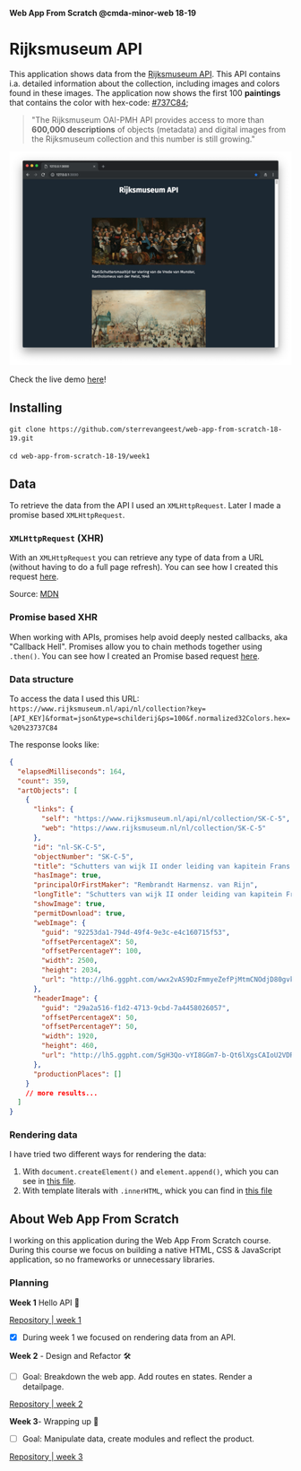 **Web App From Scratch @cmda-minor-web 18-19**

# Rijksmuseum API

This application shows data from the [Rijksmuseum API](https://rijksmuseum.github.io/). This API contains i.a. detailed information about the collection, including images and colors found in these images. The application now shows the first 100 **paintings** that contains the color with hex-code: [#737C84](https://www.google.com/search?q=%23737C84&oq=%23737C84&aqs=chrome..69i57.4556j0j7&sourceid=chrome&ie=UTF-8);

> "The Rijksmuseum OAI-PMH API provides access to more than **600,000 descriptions** of objects (metadata) and digital images from the Rijksmuseum collection and this number is still growing."

![screenshot](screenshot.png)

Check the live demo [here](https://sterrevangeest.github.io/web-app-from-scratch-18-19/week1/)!

<!-- ## Leerdoelen

- _Je kan structuur aanbrengen in je code door patterns toe te passen. Je kan de keuze voor de gekozen patterns beargumenteren_
- _Je kan data ophalen, manipuleren en dynamisch omzetten naar html elementen mbv templating._
- _Je begrijpt hoe je middels asynchrone code met een externe API kan werken._
- _Je begrijpt hoe je states in je applicaties kan managen en stelt de gebruiker op de hoogte van states waar nodig._ -->
<!--
[Rubric](https://docs.google.com/spreadsheets/d/e/2PACX-1vTjZGWGPC_RMvTMry8YW5XOM79GEIdgS7I5JlOe6OeeOUdmv7ok1s9jQhzojNE4AsyzgL-jJCbRj1LN/pubhtml?gid=0&single=true) -->

## Installing

```
git clone https://github.com/sterrevangeest/web-app-from-scratch-18-19.git

cd web-app-from-scratch-18-19/week1
```

## Data

To retrieve the data from the API I used an `XMLHttpRequest`. Later I made a promise based `XMLHttpRequest`.

### `XMLHttpRequest` (XHR)

With an `XMLHttpRequest` you can retrieve any type of data from a URL (without having to do a full page refresh). You can see how I created this request [here](https://github.com/sterrevangeest/web-app-from-scratch-18-19/blob/master/week1/public/js/xml.js).

Source: [MDN](https://developer.mozilla.org/en-US/docs/Web/API/XMLHttpRequest/Using_XMLHttpRequest)

### Promise based XHR

When working with APIs, promises help avoid deeply nested callbacks, aka "Callback Hell". Promises allow you to chain methods together using `.then()`. You can see how I created an Promise based request [here](https://github.com/sterrevangeest/web-app-from-scratch-18-19/blob/master/week1/public/js/xmlPromise.js).

### Data structure

To access the data I used this URL: `https://www.rijksmuseum.nl/api/nl/collection?key=[API_KEY]&format=json&type=schilderij&ps=100&f.normalized32Colors.hex=%20%23737C84`

The response looks like:

```json
{
  "elapsedMilliseconds": 164,
  "count": 359,
  "artObjects": [
    {
      "links": {
        "self": "https://www.rijksmuseum.nl/api/nl/collection/SK-C-5",
        "web": "https://www.rijksmuseum.nl/nl/collection/SK-C-5"
      },
      "id": "nl-SK-C-5",
      "objectNumber": "SK-C-5",
      "title": "Schutters van wijk II onder leiding van kapitein Frans Banninck Cocq, bekend als de ‘Nachtwacht’",
      "hasImage": true,
      "principalOrFirstMaker": "Rembrandt Harmensz. van Rijn",
      "longTitle": "Schutters van wijk II onder leiding van kapitein Frans Banninck Cocq, bekend als de ‘Nachtwacht’, Rembrandt Harmensz. van Rijn, 1642",
      "showImage": true,
      "permitDownload": true,
      "webImage": {
        "guid": "92253da1-794d-49f4-9e3c-e4c160715f53",
        "offsetPercentageX": 50,
        "offsetPercentageY": 100,
        "width": 2500,
        "height": 2034,
        "url": "http://lh6.ggpht.com/wwx2vAS9DzFmmyeZefPjMtmCNOdjD80gvkXJcylloy40SiZOhdLHVddEZLBHtymHu53TcvqJLYZfZF7M-uvoMmG_wSI=s0"
      },
      "headerImage": {
        "guid": "29a2a516-f1d2-4713-9cbd-7a4458026057",
        "offsetPercentageX": 50,
        "offsetPercentageY": 50,
        "width": 1920,
        "height": 460,
        "url": "http://lh5.ggpht.com/SgH3Qo-vYI8GGm7-b-Qt6lXgsCAIoU2VDRwO5LYSBVNhhbZCetcvc88ZPi518MTy0MHDrna4X4ZC1ymxVJVpzps8gqw=s0"
      },
      "productionPlaces": []
    }
    // more results...
  ]
}
```

### Rendering data

I have tried two different ways for rendering the data:

1. With `document.createElement()` and `element.append()`, which you can see in [this file](https://github.com/sterrevangeest/web-app-from-scratch-18-19/blob/master/week1/public/js/xml.js).
2. With template literals with `.innerHTML`, whick you can find in [this file](https://github.com/sterrevangeest/web-app-from-scratch-18-19/blob/master/week1/public/js/xmlPromise.js)

## About Web App From Scratch

I working on this application during the Web App From Scratch course. During this course we focus on building a native HTML, CSS & JavaScript application, so no frameworks or unnecessary libraries.

### Planning

**Week 1** Hello API 🐒

[Repository | week 1](https://github.com/sterrevangeest/web-app-from-scratch-18-19/tree/master/week1)

- [x] During week 1 we focused on rendering data from an API.

**Week 2** - Design and Refactor 🛠

- [ ] Goal: Breakdown the web app. Add routes en states. Render a detailpage.

[Repository | week 2](https://github.com/sterrevangeest/web-app-from-scratch-18-19/tree/master/week2)

**Week 3**- Wrapping up 🎁

- [ ] Goal: Manipulate data, create modules and reflect the product.

[Repository | week 3](https://github.com/sterrevangeest/web-app-from-scratch-18-19/tree/master/week3)

<!-- Maybe a table of contents here? 📚 -->

<!-- How about a section that describes how to install this project? 🤓 -->

<!-- ...but how does one use this project? What are its features 🤔 -->

<!-- What external data source is featured in your project and what are its properties 🌠 -->

<!-- Maybe a checklist of done stuff and stuff still on your wishlist? ✅ -->

<!-- How about a license here? 📜 (or is it a licence?) 🤷 -->
